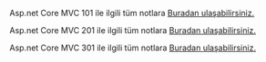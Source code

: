 Asp.net Core MVC 101 ile ilgili tüm notlara [Buradan ulaşabilirsiniz.](https://busras-organization.gitbook.io/asp.net-core-mvc-101/)

Asp.net Core MVC 201 ile ilgili tüm notlara [Buradan ulaşabilirsiniz.](https://busras-organization.gitbook.io/asp.net-core-mvc-201/)

Asp.net Core MVC 301 ile ilgili tüm notlara [Buradan ulaşabilirsiniz.](https://busras-organization.gitbook.io/asp.net-core-mvc-201/v/asp.net-core-mvc-301/)
